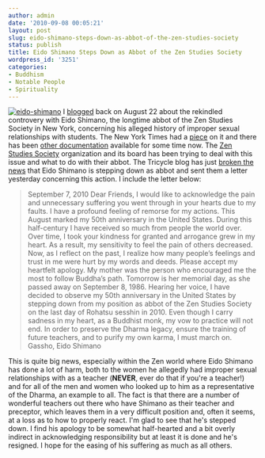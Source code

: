 ```yaml
---
author: admin
date: '2010-09-08 00:05:21'
layout: post
slug: eido-shimano-steps-down-as-abbot-of-the-zen-studies-society
status: publish
title: Eido Shimano Steps Down as Abbot of the Zen Studies Society
wordpress_id: '3251'
categories:
- Buddhism
- Notable People
- Spirituality
---
```


[![eido-shimano](http://farm5.static.flickr.com/4104/4969890285_9d7383ca94_m.jpg)](http://www.flickr.com/photos/albill/4969890285/ "eido-shimano by albill, on Flickr")
I
[blogged](http://www.openbuddha.com/2010/08/22/zen-sex-scandal-goes-mainstream/)
back on August 22 about the rekindled controvery with Eido Shimano, the
longtime abbot of the Zen Studies Society in New York, concerning his
alleged history of improper sexual relationships with students. The New
York Times had a
[piece](http://www.nytimes.com/2010/08/21/us/21beliefs.html) on it and
there has been [other
documentation](http://www.thezensite.com/ZenEssays/CriticalZen/Aitken_Shimano_Letters.html)
available for some time now. The [Zen Studies
Society](http://www.daibosatsu.org/) organization and its board has been
trying to deal with this issue and what to do with their abbot. The
Tricycle blog has just [broken the
news](http://www.tricycle.com/blog/?p=2271) that Eido Shimano is
stepping down as abbot and sent them a letter yesterday concerning this
action. I include the letter below:

> September 7, 2010 Dear Friends, I would like to acknowledge the pain
> and unnecessary suffering you went through in your hearts due to my
> faults. I have a profound feeling of remorse for my actions. This
> August marked my 50th anniversary in the United States. During this
> half-century I have received so much from people the world over. Over
> time, I took your kindness for granted and arrogance grew in my heart.
> As a result, my sensitivity to feel the pain of others decreased. Now,
> as I reflect on the past, I realize how many people’s feelings and
> trust in me were hurt by my words and deeds. Please accept my
> heartfelt apology. My mother was the person who encouraged me the most
> to follow Buddha’s path. Tomorrow is her memorial day, as she passed
> away on September 8, 1986. Hearing her voice, I have decided to
> observe my 50th anniversary in the United States by stepping down from
> my position as abbot of the Zen Studies Society on the last day of
> Rohatsu sesshin in 2010. Even though I carry sadness in my heart, as a
> Buddhist monk, my vow to practice will not end. In order to preserve
> the Dharma legacy, ensure the training of future teachers, and to
> purify my own karma, I must march on. Gassho, Eido Shimano

This is quite big news, especially within the Zen world where Eido
Shimano has done a lot of harm, both to the women he allegedly had
improper sexual relationships with as a teacher (**NEVER**, ever do that
if you're a teacher!) and for all of the men and women who looked up to
him as a representative of the Dharma, an example to all. The fact is
that there are a number of wonderful teachers out there who have Shimano
as their teacher and preceptor, which leaves them in a very difficult
position and, often it seems, at a loss as to how to properly react. I'm
glad to see that he's stepped down. I find his apology to be somewhat
half-hearted and a bit overly indirect in acknowledging responsibility
but at least it is done and he's resigned. I hope for the easing of his
suffering as much as all others.
